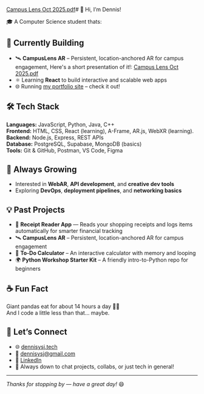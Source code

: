 [Campus Lens Oct 2025.pdf](https://github.com/user-attachments/files/22784445/Campus.Lens.Oct.2025.pdf)# 👋 Hi, I’m Dennis!

🎓 A Computer Science student thats:
## 🚧 Currently Building
- 🛰️ **CampusLens AR** – Persistent, location-anchored AR for campus engagement, Here's a short presentation of it!: [Campus Lens Oct 2025.pdf](https://github.com/user-attachments/files/22784448/Campus.Lens.Oct.2025.pdf)
- ⚛️ Learning **React** to build interactive and scalable web apps
- 🌐 Running [my portfolio site](https://www.dennisysj.tech) – check it out!

## 🛠️ Tech Stack
**Languages:** JavaScript, Python, Java, C++  
**Frontend:** HTML, CSS, React (learning), A-Frame, AR.js, WebXR (learning).
**Backend:** Node.js, Express, REST APIs  
**Database:** PostgreSQL, Supabase, MongoDB (basics)  
**Tools:** Git & GitHub, Postman, VS Code, Figma

## 🌱 Always Growing
- Interested in **WebAR**, **API development**, and **creative dev tools**
- Exploring **DevOps**, **deployment pipelines**, and **networking basics**

## 💡 Past Projects
- 📸 **Receipt Reader App** — Reads your shopping receipts and logs items automatically for smarter financial tracking
- 🛰️ **CampusLens AR** – Persistent, location-anchored AR for campus engagement  
- 🧮 **To-Do Calculator** – An interactive calculator with memory and looping  
- 🌍 **Python Workshop Starter Kit** – A friendly intro-to-Python repo for beginners  

## ☕ Fun Fact
Giant pandas eat for about 14 hours a day 🐼🎋  
And I code a little less than that… maybe.

## 🤝 Let’s Connect
- 🌐 [dennisysj.tech](https://www.dennisysj.tech)
- 📧 dennisysj@gmail.com
- 💼 [LinkedIn](https://www.linkedin.com/dennisysj)
- 🧠 Always down to chat projects, collabs, or just tech in general!
---

_Thanks for stopping by — have a great day!_ 😄

